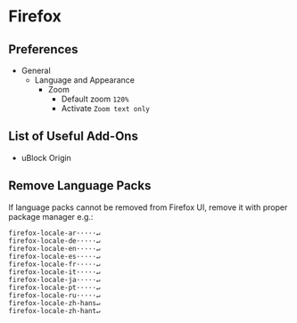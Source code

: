 # Firefox

## Preferences 

* General
    * Language and Appearance
        * Zoom
            * Default zoom `120%`
            * Activate `Zoom text only`

## List of Useful Add-Ons

* uBlock Origin

## Remove Language Packs

If language packs cannot be removed from Firefox UI, remove it with proper package manager e.g.:

```
firefox-locale-ar·····↵                                                                                                                                                                                                                                                                                          
firefox-locale-de·····↵                                                            
firefox-locale-en·····↵                                                            
firefox-locale-es·····↵                                                            
firefox-locale-fr·····↵                                                            
firefox-locale-it·····↵                                                            
firefox-locale-ja·····↵                                                            
firefox-locale-pt·····↵                                                            
firefox-locale-ru·····↵                                                            
firefox-locale-zh-hans↵                                                            
firefox-locale-zh-hant↵
```
